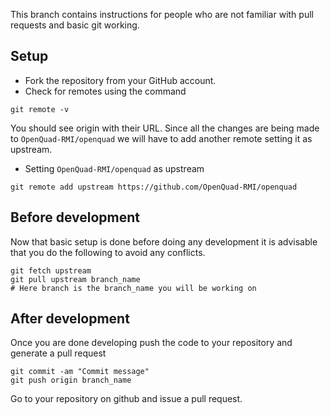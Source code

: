 This branch contains instructions for people who are not familiar with pull requests and basic git working.
## Setup 
- Fork the repository from your GitHub account.
- Check for remotes using the command
``` git
git remote -v 
```
  You should see origin with their URL. Since all the changes are being made to `OpenQuad-RMI/openquad` we will have to add another remote setting it as upstream. 
- Setting `OpenQuad-RMI/openquad` as upstream
```git
git remote add upstream https://github.com/OpenQuad-RMI/openquad
```
## Before development
Now that basic setup is done before doing any development it is advisable that you do the following to avoid any conflicts.
```git
git fetch upstream
git pull upstream branch_name
# Here branch is the branch_name you will be working on
```
## After development
Once you are done developing push the code to your repository and generate a pull request
```git
git commit -am "Commit message"
git push origin branch_name
```
Go to your repository on github and issue a pull request.
